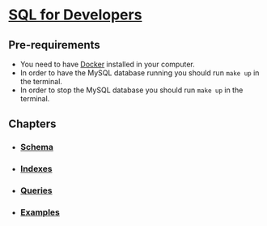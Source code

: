 # [SQL for Developers](https://planetscale.com/learn/courses/mysql-for-developers/introduction/course-introduction)

## Pre-requirements

- You need to have [Docker](https://www.docker.com/get-started/) installed in your computer.
- In order to have the MySQL database running you should run `make up` 
in the terminal.
- In order to stop the MySQL database you should run `make up` 
in the terminal.

## Chapters

- ### [Schema](chapters/schema.md)

- ### [Indexes](chapters/indexes.md)

- ### [Queries](chapters/queries.md)

- ### [Examples](examples/)

